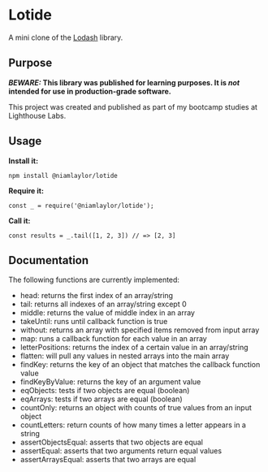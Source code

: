 # Lotide

A mini clone of the [Lodash](https://lodash.com) library.

## Purpose

**_BEWARE:_ This library was published for learning purposes. It is _not_ intended for use in production-grade software.**

This project was created and published as part of my bootcamp studies at Lighthouse Labs. 

## Usage

**Install it:**

`npm install @niamlaylor/lotide`

**Require it:**

`const _ = require('@niamlaylor/lotide');`

**Call it:**

`const results = _.tail([1, 2, 3]) // => [2, 3]`

## Documentation

The following functions are currently implemented:

* head: returns the first index of an array/string
* tail: returns all indexes of an array/string except 0
* middle: returns the value of middle index in an array
* takeUntil: runs until callback function is true
* without: returns an array with specified items removed from input array
* map: runs a callback function for each value in an array
* letterPositions: returns the index of a certain value in an array/string
* flatten: will pull any values in nested arrays into the main array
* findKey: returns the key of an object that matches the callback function value
* findKeyByValue: returns the key of an argument value
* eqObjects: tests if two objects are equal (boolean)
* eqArrays: tests if two arrays are equal (boolean)
* countOnly: returns an object with counts of true values from an input object
* countLetters: return counts of how many times a letter appears in a string
* assertObjectsEqual: asserts that two objects are equal
* assertEqual: asserts that two arguments return equal values
* assertArraysEqual: asserts that two arrays are equal